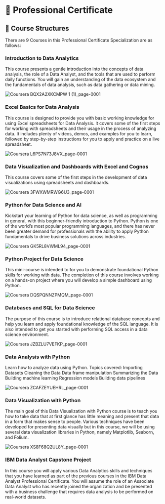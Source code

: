 # 🥇 Professional Certificate



## 📙 Course Structures
There are 9 Courses in this Professional Certificate Specialization are as follows:

### Introduction to Data Analytics
This course presents a gentle introduction into the concepts of data analysis, the role of a Data Analyst, and the tools that are used to perform daily functions. You will gain an understanding of the data ecosystem and the fundamentals of data analysis, such as data gathering or data mining.

![Coursera BQX2A2XKCMPW 1 (1)_page-0001](https://user-images.githubusercontent.com/96189256/212320485-5cab4c98-eb92-415a-8027-c89169db6772.jpg)

### Excel Basics for Data Analysis
This course is designed to provide you with basic working knowledge for using Excel spreadsheets for Data Analysis. It covers some of the first steps for working with spreadsheets and their usage in the process of analyzing data. It includes plenty of videos, demos, and examples for you to learn, followed by step-by-step instructions for you to apply and practice on a live spreadsheet.

![Coursera L6PS7N73J8VX_page-0001](https://user-images.githubusercontent.com/96189256/212320643-491a97a0-20f4-4788-9ff7-1c4a1eb1bbca.jpg)

### Data Visualization and Dashboards with Excel and Cognos
This course covers some of the first steps in the development of data visualizations using spreadsheets and dashboards.

![Coursera 3FWXWMRWG6U3_page-0001](https://user-images.githubusercontent.com/96189256/212320897-48b86ae2-2007-45f4-87d5-aba6b767dc26.jpg)

### Python for Data Science and AI
Kickstart your learning of Python for data science, as well as programming in general, with this beginner-friendly introduction to Python. Python is one of the world’s most popular programming languages, and there has never been greater demand for professionals with the ability to apply Python fundamentals to drive business solutions across industries.

![Coursera GK5RL8VWML94_page-0001](https://user-images.githubusercontent.com/96189256/212321058-ca8468b7-7370-4912-a262-ace4d1f7752c.jpg)

### Python Project for Data Science
This mini-course is intended to for you to demonstrate foundational Python skills for working with data. The completion of this course involves working on a hands-on project where you will develop a simple dashboard using Python.

![Coursera DQSPQNNZPMQM_page-0001](https://user-images.githubusercontent.com/96189256/212321227-cf07f2ed-f375-463f-b0f6-81a0762ac989.jpg)

### Databases and SQL for Data Science
The purpose of this course is to introduce relational database concepts and help you learn and apply foundational knowledge of the SQL language. It is also intended to get you started with performing SQL access in a data science environment.

![Coursera JZBZLU7VEFKP_page-0001](https://user-images.githubusercontent.com/96189256/212321418-14eee1b8-d5a2-4c13-b2c2-e0f4caee48d0.jpg)

### Data Analysis with Python
Learn how to analyze data using Python. Topics covered:
Importing Datasets
Cleaning the Data
Data frame manipulation
Summarizing the Data
Building machine learning Regression models
Building data pipelines

![Coursera ZCAFZEYUEHRL_page-0001](https://user-images.githubusercontent.com/96189256/212321607-446b3afb-35fc-4d6f-802e-25524a057707.jpg)

### Data Visualization with Python
The main goal of this Data Visualization with Python course is to teach you how to take data that at first glance has little meaning and present that data in a form that makes sense to people. Various techniques have been developed for presenting data visually but in this course, we will be using several data visualization libraries in Python, namely Matplotlib, Seaborn, and Folium.

![Coursera XS8F68Q2UL8Y_page-0001](https://user-images.githubusercontent.com/96189256/212321672-8c23b5ff-c7a6-4e69-85f4-9c88971971d8.jpg)

### IBM Data Analyst Capstone Project
In this course you will apply various Data Analytics skills and techniques that you have learned as part of the previous courses in the IBM Data Analyst Professional Certificate. You will assume the role of an Associate Data Analyst who has recently joined the organization and be presented with a business challenge that requires data analysis to be performed on real-world datasets.

